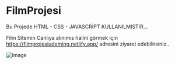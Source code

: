 # FilmProjesi

Bu Projede HTML - CSS - JAVASCRİPT KULLANILMISTIR...

Film Sitemin Canlıya alınımıs halini görmek için https://filmprojesiudeming.netlify.app/ adresini ziyaret edebilirsiniz..

![image](https://github.com/azizpolat/FilmProje/assets/117382610/2193ac85-5354-442c-962f-0ad17548e335)
